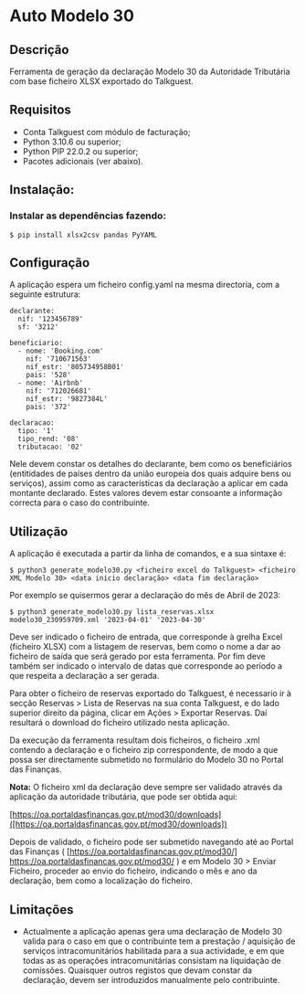 # Auto Modelo 30

## Descrição

Ferramenta de geração da declaração Modelo 30 da Autoridade Tributária com base ficheiro XLSX 
exportado do Talkguest.


## Requisitos

 * Conta Talkguest com módulo de facturação;
 * Python 3.10.6 ou superior;
 * Python PIP 22.0.2 ou superior;
 * Pacotes adicionais (ver abaixo).


## Instalação:

### Instalar as dependências fazendo:

```
$ pip install xlsx2csv pandas PyYAML
```

## Configuração

A aplicação espera um ficheiro config.yaml na mesma directoria, com a seguinte estrutura:

```
declarante:
  nif: '123456789'
  sf: '3212'

beneficiario:
  - nome: 'Booking.com'
    nif: '710671563'
    nif_estr: '805734958B01'
    pais: '528'
  - nome: 'Airbnb'
    nif: '712026681'
    nif_estr: '9827384L'
    pais: '372'

declaracao:
  tipo: '1'
  tipo_rend: '08'
  tributacao: '02'

```

Nele devem constar os detalhes do declarante, bem como os beneficiários (entitidades de países
dentro da união europeia dos quais adquire bens ou serviços), assim como as características
da declaração a aplicar em cada montante declarado. Estes valores devem estar consoante
a informação correcta para o caso do contribuinte.

## Utilização

A aplicação é executada a partir da linha de comandos, e a sua sintaxe é:

```
$ python3 generate_modelo30.py <ficheiro excel do Talkguest> <ficheiro XML Modelo 30> <data inicio declaração> <data fim declaração>
```

Por exemplo se quisermos gerar a declaração do mês de Abril de 2023:

```
$ python3 generate_modelo30.py lista_reservas.xlsx modelo30_230959709.xml '2023-04-01' '2023-04-30'
```

Deve ser indicado o ficheiro de entrada, que corresponde à grelha Excel (ficheiro XLSX) com a listagem de reservas, bem como 
o nome a dar ao ficheiro de saída que será gerado por esta ferramenta. Por fim deve também ser indicado o intervalo de datas
que corresponde ao período a que respeita a declaração a ser gerada.

Para obter o ficheiro de reservas exportado do Talkguest, é necessario ir à secção  Reservas > Lista de Reservas na sua conta
Talkguest, e do lado superior direito da página, clicar em Ações > Exportar Reservas. Daí resultará o download do
ficheiro utilizado nesta aplicação.

Da execução da ferramenta resultam dois ficheiros, o ficheiro .xml contendo a declaração e o ficheiro zip correspondente,
de modo a que possa ser directamente submetido no formulário do Modelo 30 no Portal das Finanças.

**Nota:** O ficheiro xml da declaração deve sempre ser validado através da aplicação da autoridade 
tributária, que pode ser obtida aqui:

[https://oa.portaldasfinancas.gov.pt/mod30/downloads]([https://oa.portaldasfinancas.gov.pt/mod30/downloads])

Depois de validado, o ficheiro pode ser submetido navegando até ao Portal das Finanças ( [https://oa.portaldasfinancas.gov.pt/mod30/] https://oa.portaldasfinancas.gov.pt/mod30/ )
e em Modelo 30 > Enviar Ficheiro, proceder ao envio do ficheiro, indicando o mês e ano da declaração, bem como
a localização do ficheiro.

## Limitações

 - Actualmente a aplicação apenas gera uma declaração de Modelo 30 valida para o caso em que 
   o contribuinte tem a prestação / aquisição de serviços intracomunitários habilitada
   para a sua actividade, e em que todas as as operações intracomunitárias consistam na liquidação
   de comissões. Quaisquer outros registos que devam constar da declaração, devem ser
   introduzidos manualmente pelo contribuinte.
